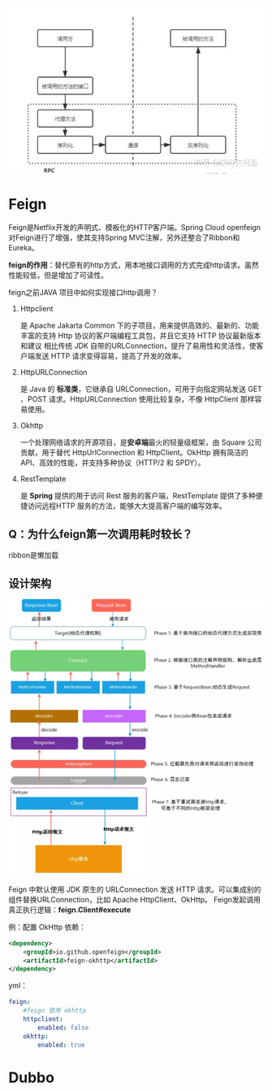 ![v2-ff075d7ff3df91d0fbce357456828d1e_720w](images/RPC/v2-ff075d7ff3df91d0fbce357456828d1e_720w.jpg)

# Feign



Feign是Netflix开发的声明式、模板化的HTTP客户端。Spring Cloud openfeign对Feign进行了增强，使其支持Spring MVC注解，另外还整合了Ribbon和Eureka。

**feign的作用**：替代原有的http方式，用本地接口调用的方式完成http请求。虽然性能较低，但是增加了可读性。



feign之前JAVA 项目中如何实现接口http调用？

1. Httpclient

   是 Apache Jakarta Common 下的子项目，用来提供高效的、最新的、功能丰富的支持 Http 协议的客户端编程工具包，并且它支持 HTTP 协议最新版本和建议 相比传统 JDK 自带的URLConnection，提升了易用性和灵活性，使客户端发送 HTTP 请求变得容易，提高了开发的效率。

2. HttpURLConnection

   是 Java 的 **标准类**，它继承自 URLConnection，可用于向指定网站发送 GET 、POST 请求。HttpURLConnection 使用比较复杂，不像 HttpClient 那样容易使用。

3. Okhttp

   一个处理网络请求的开源项目，是**安卓端**最火的轻量级框架，由 Square 公司贡献，用于替代 HttpUrlConnection 和 HttpClient。OkHttp 拥有简洁的 API、高效的性能，并支持多种协议（HTTP/2 和 SPDY）。

4. RestTemplate

   是 **Spring** 提供的用于访问 Rest 服务的客户端，RestTemplate 提供了多种便捷访问远程HTTP 服务的方法，能够大大提高客户端的编写效率。  

## Q：为什么feign第一次调用耗时较长？

ribbon是懒加载

## 设计架构

<img src="images/RPC/image-20230411235608927.png" alt="image-20230411235608927" style="zoom:67%;" />



Feign 中默认使用 JDK 原生的 URLConnection 发送 HTTP 请求。可以集成别的组件替换URLConnection，比如 Apache HttpClient、OkHttp。
Feign发起调用真正执行逻辑：**feign.Client#execute**  

例：配置 OkHttp 依赖：

```xml
<dependency>
	<groupId>io.github.openfeign</groupId>
	<artifactId>feign‐okhttp</artifactId>
</dependency>  
```

yml：

```yaml
feign:
	#feign 使用 okhttp
	httpclient:
		enabled: false
	okhttp:
		enabled: true  
```



# Dubbo
